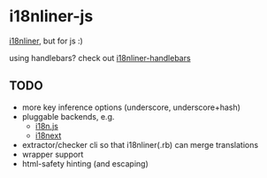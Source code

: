 # i18nliner-js

[i18nliner](https://github.com/jenseng/i18nliner), but for js :)

using handlebars? check out [i18nliner-handlebars](https://github.com/fivetanley/i18ninliner-handlebars)

## TODO

* more key inference options (underscore, underscore+hash)
* pluggable backends, e.g.
  * [i18n.js](https://github.com/fnando/i18n-js)
  * [i18next](https://github.com/jamuhl/i18next)
* extractor/checker cli so that i18nliner(.rb) can merge translations
* wrapper support
* html-safety hinting (and escaping)

